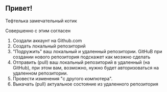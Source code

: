 ## Привет!

Тефтелька замечательный котик

Совершенно с этим согласен

1. Создали аккаунт на Github.com
2. Создать локальный репозиторий
3. "Подружить" ваш локальный и удаленный репозитории. GitHuB при создании нового репозитория подскажет как моэжно сделать
4. Отправить (pull) ваш локальный репозиторий в удаленный (на GitHub), при этом вам, возможно, нужно будет авторизоваться на удаленном репозитории.
5. Провести изменения "c другого компютера".
6. Выкачать (pull) актуальное состояние из удаленного репозитория 
